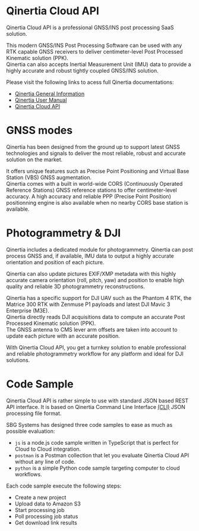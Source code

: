 # Qinertia Cloud API
Qinertia Cloud API is a professional GNSS/INS post processing SaaS solution.

This modern GNSS/INS Post Processing Software can be used with any RTK capable GNSS receivers to deliver centimeter-level Post Processed Kinematic solution (PPK).\
Qinertia can also accepts Inertial Measurement Unit (IMU) data to provide a highly accurate and robust tightly coupled GNSS/INS solution.

Please visit the following links to acess full Qinertia documentations:
 - [Qinertia General Information](https://www.sbg-systems.com/products/qinertia-ins-gnss-post-processing-software/)
 - [Qinertia User Manual](https://support.sbg-systems.com/sc/qd/latest)
 - [Qinertia Cloud API](https://developer.sbg-systems.com/sbgQinertiaCloudApi/)

# GNSS modes
Qinertia has been designed from the ground up to support latest GNSS technologies and signals to deliver the most reliable, robust and accurate solution on the market.

It offers unique features such as Precise Point Positioning and Virtual Base Station (VBS) GNSS augmentation.\
Qinertia comes with a built in world-wide CORS (Continuously Operated Reference Stations) GNSS reference stations to offer centimeter-level accuracy.
A high accuracy and reliable PPP (Precise Point Position) positionning engine is also available when no nearby CORS base station is available.

# Photogrammetry & DJI
Qinertia includes a dedicated module for photogrammetry. Qinertia can post process GNSS and, if available, IMU data to output a highly accurate orientation and position of each picture.

Qinertia can also update pictures EXIF/XMP metadata with this highly accurate camera orientation (roll, pitch, yaw) and position to enable high quality and reliable 3D photogrammetry reconstructions.

Qinertia has a specific support for DJI UAV such as the Phantom 4 RTK, the Matrice 300 RTK with Zenmuse P1 payloads and latest DJI Mavic 3 Enterprise (M3E).\
Qinertia directly reads DJI acquisitions data to compute an accurate Post Processed Kinematic solution (PPK).\
The GNSS antenna to CMS lever arm offsets  are taken into account to update each picture with an accurate position.

With Qinertia Cloud API, you get a turnkey solution to enable professional and reliable photogrammetry workflow for any platform and ideal for DJI solutions.

# Code Sample
Qinertia Cloud API is rather simple to use with standard JSON based REST API interface.
It is based on Qinertia Command Line Interface [(CLI)](https://support.sbg-systems.com/sc/qd/latest/reference-manual/command-line) JSON processing file format.

SBG Systems has designed three code samples to ease as much as possible evaluation:
 - `js` is a node.js code sample written in TypeScript that is perfect for Cloud to Cloud integration.
 - `postman` is a Postman collection that let you evaluate Qinertia Cloud API without any line of code.
 - `python` is a simple Python code sample targeting computer to cloud workflows.
 
Each code sample execute the following steps:
 - Create a new project
 - Upload data to Amazon S3
 - Start processing job
 - Poll processing job status
 - Get download link results
